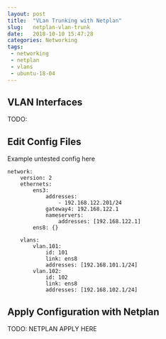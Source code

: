 ```yaml
---
layout: post
title:  "VLan Trunking with Netplan"
slug:   netplan-vlan-trunk
date:   2018-10-10 15:47:28
categories: Networking
tags: 
 - networking
 - netplan
 - vlans
 - ubuntu-18-04
---
```


## VLAN Interfaces
TODO:


## Edit Config Files
Example untested config here

```
network:
    version: 2
    ethernets:
        ens3:
            addresses: 
                - 192.168.122.201/24
            gateway4: 192.168.122.1
            nameservers:
                addresses: [192.168.122.1]
        ens8: {}

    vlans:
        vlan.101:
            id: 101
            link: ens8
            addresses: [192.168.101.1/24]
        vlan.102:
            id: 102
            link: ens8
            addresses: [192.168.102.1/24]
```


## Apply Configuration with Netplan 

TODO: NETPLAN APPLY HERE
